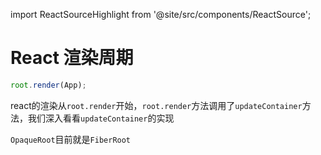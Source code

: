 import ReactSourceHighlight from '@site/src/components/ReactSource';

# React 渲染周期

``` js
root.render(App);
```

react的渲染从`root.render`开始，`root.render`方法调用了`updateContainer`方法，我们深入看看`updateContainer`的实现

<ReactSourceHighlight path="packages/react-reconciler/src/ReactFiberReconciler.old.js#L321-L388" collapse="{328,346-359,370-376}" />

`OpaqueRoot`目前就是`FiberRoot`
<ReactSourceHighlight path="packages/react-reconciler/src/ReactFiberReconciler.old.js#L117" />

<ReactSourceHighlight path="packages/react-reconciler/src/ReactInternalTypes.js#L196-L216" collapse="{197-203,207-213}" />
